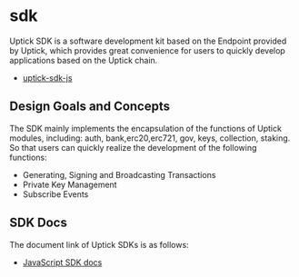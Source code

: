 # sdk

Uptick SDK is a software development kit based on the Endpoint provided by Uptick, which provides great convenience for users to quickly develop applications based on the Uptick chain.

* [uptick-sdk-js](sdk.md)

## Design Goals and Concepts

The SDK mainly implements the encapsulation of the functions of Uptick modules, including: auth, bank,erc20,erc721, gov, keys, collection, staking. So that users can quickly realize the development of the following functions:

* Generating, Signing and Broadcasting Transactions
* Private Key Management
* Subscribe Events

## SDK Docs

The document link of Uptick SDKs is as follows:

* [JavaScript SDK docs](sdk.md)
